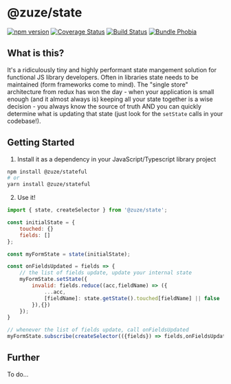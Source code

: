# @zuze/state

[![npm version](https://img.shields.io/npm/v/@zuze/stateful.svg)](https://npmjs.org/package/@zuze/stateful)
[![Coverage Status](https://coveralls.io/repos/github/zuze-lab/stateful/badge.svg)](https://coveralls.io/github/zuze-lab/stateful)
[![Build Status](https://travis-ci.com/zuze-lab/stateful.svg)](https://travis-ci.com/zuze-lab/stateful)
[![Bundle Phobia](https://badgen.net/bundlephobia/minzip/@zuze/stateful)](https://bundlephobia.com/result?p=@zuze/stateful)

## What is this?

It's a ridiculously tiny and highly performant state mangement solution for functional JS library developers. Often in libraries state needs to be maintained (form frameworks come to mind). The "single store" architecture from redux has won the day - when your application is small enough (and it almost always is) keeping all your state together is a wise decision - you always know the source of truth AND you can quickly determine what is updating that state (just look for the `setState` calls in your codebase!).


## Getting Started

1. Install it as a dependency in your JavaScript/Typescript library project

```bash
npm install @zuze/stateful
# or
yarn install @zuze/stateful
```

2. Use it!

```js
import { state, createSelector } from '@zuze/state';

const initialState = {
    touched: {}
    fields: []
};

const myFormState = state(initialState);

const onFieldsUpdated = fields => {
    // the list of fields update, update your internal state
    myFormState.setState({
        invalid: fields.reduce((acc,fieldName) => ({
            ...acc,
            [fieldName]: state.getState().touched[fieldName] || false
        }),{})
    });
}

// whenever the list of fields update, call onFieldsUpdated
myFormState.subscribe(createSelector(({fields}) => fields,onFieldsUpdated)

```

## Further

To do...